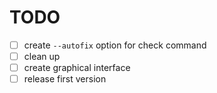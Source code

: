# TODO

- [ ] create `--autofix` option for check command
- [ ] clean up
- [ ] create graphical interface
- [ ] release first version
